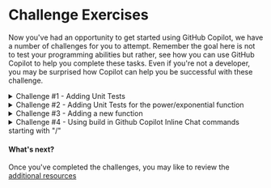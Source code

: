 # Challenge Exercises

Now you've had an opportunity to get started using GitHub Copilot, we have a number of challenges for you to attempt. Remember the goal here is not to test your programming abilities but rather, see how you can use GitHub Copilot to help you complete these tasks. Even if you're not a developer, you may be surprised how Copilot can help you be successful with these challenge.


<details>
<summary>Challenge #1 - Adding Unit Tests</summary>

### Adding Unit Tests

1. Press ```CTRL + ` ``` to open the terminal window in VS Code if it is not already open.

2. Enter ```npm test``` in the terminal window and press **ENTER** to execute the existing unit tests for the Calculator application.

3. Scroll up in the terminal window to see what tests have been executed. You should see tests for Arithmetic validation, Addition, Multiplication and Division. There are no tests for the subtraction function!

4. Open the ```/test/arithmetic.test.js``` file.

5. Scroll down to the line with the comment ```TODO: Challenge #1``` (Around line 96)

6. On the line following the comment, add a new comment to provide context to GitHub Copilot on what you want assistance to do. Try adding this comment ```// add tests for subtraction``` and press ```ENTER``` to generate a suggestion.

7. Accept the suggested line if it looks right by pressing ```TAB``` then ```ENTER```.

8. Continue accepting suggestions line by line to see how many unit tests you can have Copiloit assist you in writing.

9. Once you're happy with a few unit tests, save the file and return to the terminal window. Enter ```npm test``` and press **ENTER** to execute the unit tests again.

**NOTE:** The advanced features currently available in GitHub CopilotX Chat, provide far more sophisticated assistance in writing unit tests, including the ability to write complete test suites for you. At the time of creating this exercise, Copilot Chat was only available as a pre-release experiment.

</details>

<details>
<summary>Challenge #2 - Adding Unit Tests for the power/exponential function</summary>

### Adding Unit Tests for the power/exponential function

1. See if you can now add additional unit tests for the power/exponential function you created in the core exercise.

</details>

<details>
<summary>Challenge #3 - Adding a new function</summary>

### Adding a new function

1. See if you can now add an entirely new function (e.g. modulus function: x = a % b ) to the calculator using commands in comments ("// write the XYZ operation"). The previous exercises will help you locate where you want to add code. 

2. Once your function is working, consider adding the necessary unit tests to confirm it's functionality by using GitHub Copilot Chat.

</details>

<details>
<summary>Challenge #4 - Using build in Github Copilot Inline Chat commands starting with "/"</summary>

### Additional features

1. Go to client.js file and mark the the whole function `calculate`. Open Github Copilot Inline Chat and ask to explain the function. You will see the explanation of the function in the chat window.

2. Go to client.js file and mark the the whole function `calculate`. Open Github Copilot Inline Chat and ask to simplify the function. You will see the suggestion of the function change in the chat window. Accept the suggestion and see the function change in the editor.

3. Go to client.js file. Remove third parameter of the function `calculate`. Put cursor inside the function. Open Github Copilot Inline Chat and ask to fix the function. You will see the suggestion of the function change in the chat window. Accept the suggestion and see the function change in the editor.
4. 
5. Go to client.js file. Put cursor on the first line of the function `calculate` definition. Open Github Copilot Inline Chat and ask to document the function. You will see the suggestion of the function change in the chat window. Accept the suggestion and see the function change in the editor.

</details>


#### What's next?

Once you've completed the challenges, you may like to review the [additional resources](<./4. additional resources.md>)
